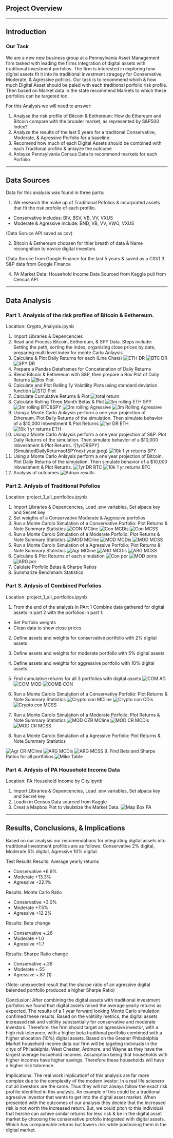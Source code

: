 ## Project Overview 
---
## Introduction
### Our Task 

We are a new new business group at a Pennsylvania Asset Management firm tasked with leading the firms integration of digital assets with traditional investment porfolios. The firm is interested in exploring how digital assets fit it into its traditional investment stragegy for Conservative, Moderate, & Agressive pofilios. Our task is to recommend which & how much Digital Asset should be paied with each traditional porfolio risk profile. Then based on Market data in the state recommend Markets to which these porfolios can be targeted too. 

For this Analysis we will need to answer: 

1. Analyse the risk profile of Bitcoin & Eethereum: How do Ethereum and Bitcoin compare with the broader market, as represented by S&P500 Index?
2. Analyze the results of the last 5 years for a traditonal Conservative, Moderate, & Agressive Porfolio for a baseline.
3. Recomend how much of each Digital Assets should be combined with each Traditonal profilio & anlayze the outcome
4. Anlayze Pennsylvania Census Data to recommend markets for each Porfolio 

---

## Data Sources 
Data for this analysis was found in three parts: 
1. We research the make up of Traditional Pofolios & incorprated assets that fit the risk profolio of each profilio. 
* Conservative includes: BIV, BSV, VB, VV, VXUS
* Moderate & Agressive include: BND, VB, VV, VWO, VXUS

(Data Soruce API saved as csv)

2. Bitcoin & Eethereum choosen for thier breath of data & Name recongnition to novice digital investors 

(Data Soruce from Google Finance for the last 5 years & saved as a CSV)
3. S&P data from Google Finance 

4. PA Market Data: Household Income Data Sourced from Kaggle pull from Census API
---

## Data Analysis

### Part 1. Analysis of the risk profiles of Bitcoin & Eethereum. 
Location: Crypto_Analysis.ipynb
1. Import  Libraries & Depencencies 
2. Read and Process Bitcoin, Eethereum, & SPY Data. Steps include: Setting the path, sorting the index, organizing close prices by date, preparing multi level index for monte Carlo Anlaysis
3. Calculate & Plot Daily Returns for each (Line Chats)
![ETH DR](ETHDailyReturns.jpeg)
![BTC DR](BTCDailyReturns.jpeg)
![SPY DR](SPYDailyReturns.jpeg)
4. Prepare a Pandas Dataframes for Concatenation of Daily Returns 
5. Blend Bitcoin & Eethereum with S&P, then prepare a Box Plot of Daily Returns
![Box Plot](BoxPlotDailyReturnDigital.jpeg)
6. Calculate and Plot Rolling 1y Volatility Plots using standard deviation function
![STD Plot](1yrRollingSTD.jpeg)
7. Calculate Cumulative Returns & Plot 
![total return](Cumulativereturns.jpeg)
8. Calculate Rolling Three Month Betas & Plot 
![3m rolling ETH SPY](3mRollingBetaETH&SPY.jpeg)
![3m rolling BTC&SPY](3mRollingBetaBTC&SPY.jpeg)
![3m rolling Agressive](3MRollingBetaAgressiveSPYETH&SPYBeta.jpeg)
![3m Rolling Agressive](3MRollingBetaModerate&SPY.jpeg)
9. Using a Monte Carlo Anlaysis perform a one year projection of Ethereum. Plot Daily Returns of the simulation. Then simulate behavior of a $10,000 Inbvestment & Plot Returns
![1yr DR ETH](FinalSimulatedDailyReturnsBehaviprofETHovernextyear.jpeg)
![10k 1 yr returns ETH](SimulatedReturnsETH10k.jpeg)
10. Using a Monte Carlo Anlaysis perform a one year projection of S&P. Plot Daily Returns of the simulation. Then simulate behavior of a $10,000 Inbvestment & Plot Returns.
![1yrDRSPY](SimulatedDailyReturnsofSPYnext year.jpeg)
![10k 1 yr returns SPY](10kInvestSPYSimulation.jpeg)
11. Using a Monte Carlo Anlaysis perform a one year projection of Bitcoin. Plot Daily Returns of the simulation. Then simulate behavior of a $10,000 Inbvestment & Plot Returns.
![1yr DR BTC](SimulatedDRBTCoverthenextyear.jpeg)
![10k 1 yr returns BTC](10KSimulatedReturnsBTC.jpeg)
12. Analysis of outcomes 
![Adnan results](Adnantable.jpeg)

### Part 2. Anlysis of Traditional Pofolios 
Location: project_1_all_portfolios.ipynb
1. Import  Libraries & Depencencies, Load .env variables, Set alpaca key and Secret key
2. Set weigths of a Conservative Moderate & Aggresive porfolios 
3. Run a Monte Carolo Simulation of a Conservative Porfolio: Plot Returns & Note Summary Statistics
![CON MCline](ConservMCLine.jpeg)
![Con MCDis](ConservMCdis.jpeg)
![Con MCSS](SummarystatsCONSMC.jpeg)
4. Run a Monte Carolo Simulation of a Moderate Porfolio: Plot Returns & Note Summary Statistics
![MOD MCline](MODMCLine.jpeg)
![MOD MCDis](MODMCDIS.jpeg)
![MOD MCSS](MODMCSS.jpeg)
5. Run a Monte Carolo Simulation of a Agressive Porfolio: Plot Returns & Note Summary Statistics
![Agr MCline](AgressMCLine.jpeg)
![ARG MCDis](AggresMCDis.jpeg)
![ARG MCSS](AgressMCSS.jpeg)
6. Calculate & Plot Returns of each simulation
![Con por](Aggressiveporfolioreturns.jpeg)
![MOD poris](Moderateporfolioreturns.jpeg)
![ARG por](Aggressiveporfolioreturns.jpeg)
7. Calulate Porfolio Betas & Sharpe Ratios 
8. Summarize Benchmark Statistics 
### Part 3. Anlysis of Combined Porfolios
Location: project_1_all_portfolios.ipynb
1. From the end of the analysis in PArt 1 Combine data gathered for digital assets in part 2 with the porfolios in part 1. 
* Set Porfolio weights 
* Clean data to show close prices 
2. Define assets and weights for conservative portfolio with 2% digital assets
3. Define assets and weights for moderate portfolio with 5% digital assets
4. Define assets and weights for aggressive portfolio with 10% digital assets
5. Find cumulative returns for all 3 portfolios with digital assets
![COM AG](Combinedagress.jpeg)
![COM MOD](Combinedmod.jpeg)
![COMB CON](Combinedcons.jpeg)
6. Run a Monte Carolo Simulation of a Conservative Porfolio: Plot Returns & Note Summary Statistics
![Crypto con MCline](CryptocombinedMCline.jpeg)
![Crypto con CDis](CryptocombinedMCdis.jpeg)
![Crypto con MCSS](CryptocombinedMClSS.jpeg)

7. Run a Monte Carolo Simulation of a Moderate Porfolio: Plot Returns & Note Summary Statistics
![MOD CZR MCline](MODCRMCLINE.jpeg)
![MOD CR MCDis](MODCRMCDIS.jpeg)
![MOD CR MCSS](MODCRMCDD.jpeg)
8. Run a Monte Carolo Simulation of a Agressive Porfolio: Plot Returns & Note Summary Statistics

![Agr CR MCline](CRAGRESSMCLINE.jpeg)
![ARG MCDis](CRAGRESSMCDIS.jpeg)
![ARG MCSS](CRAGRESSMCSS.jpeg)
9. Find Beta and Sharpe Ratios for all portfolios
![Mike Table](Miketable.jpeg)

### Part 4. Anlysis of PA Household Income Data
Location: PA Household Income by City.ipynb
1. Import  Libraries & Depencencies, Load .env variables, Set alpaca key and Secret key
2. Loadin in Census Data sourced from Kaggle 
3. Creat a Mapbox Plot to visulatize the Market Data. 
![Map Box PA](MapboxPA.jpeg)

--- 

## Results, Conclusions, & Implications
Based on our analysis our recomendations for integrating digital assets into traditional investment profilios are as follows: Conservative 2% digital, Moderate 5% digital, Agressive 10% digital. 

Test Results 
Results: Average yearly returns
* Conservative +6.9%
* Moderate +13.3%
* Agressive +22.1%

Results: Monte Carlo Ratio
* Conservative +3.0%
* Moderate +7.5%
* Agressive +12.2%

Results: Beta change
* Conservative +.26
* Moderate +1.0
* Agressive +1.7

Results: Sharpe Ratio change
* Conservative +.36
* Moderate +.55
* Agressive +.87 (1)

(Note: unexpected result that the sharpe ratio of an agressive digital belended portfolio produced a higher Sharpe Ratio)

Conclusion:
After combining the digital assets with traditional investment porfolios we found that digital assets raised the average yearly returns as expected. The results of a 1 year forward looking Monte Carlo simulation confimed these results. Based on the volitility metrics, the digital assets increased risk and volitlity substantially for conservative and moderate investors. Therefore, the firm should target an agressive investor, with a high risk tolerance, with a higher beta traditonal portfolio combined with a higher allocation (10%) digital assets. Based on the Greater Philadelphia Market household income data our firm will be tageting indiviuals in the citys of Philadelphia, West Chester, Ardmore, and Wayne as they have the largest average hosuehold incomes. Assumption being that households with higher incomes have higher savings. Therefore these households will have a higher risk tolorence.

Implications: 
The real work implicationf of this analysis are far more complex due to the complexity of the modern ivestor. In a real life scienero not all investors are the same. Thus they will not always follow the exact risk profilie identified in this analysis. An example of this could be a traditonal agressive investor that wants to get into the digital asset market. When presented with the outcomes of our analysis they decide that the increased risk is not worth the increased return. But, we could pitch to this individual that he/she can achive similar returns for less risk & be in the digital asset market by choosing the conservative profolio integrated with digital assets. Which has compareable returns but lowers risk while postioning them in the digital market. 
